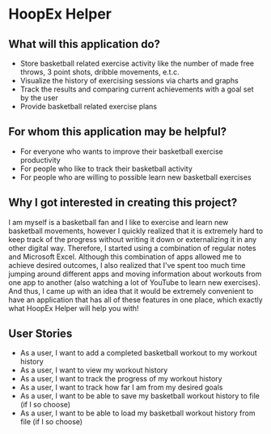 # HoopEx Helper

## What will this application do?
- Store basketball related exercise activity like the number of made free throws, 3 point shots, dribble movements, e.t.c. 
- Visualize the history of exercising sessions via charts and graphs 
- Track the results and comparing current achievements with a goal set by the user
- Provide basketball related exercise plans

## For whom this application may be helpful?
- For everyone who wants to improve their basketball exercise productivity
- For people who like to track their basketball activity
- For people who are willing to possible learn new basketball exercises 

## Why I got interested in creating this project?
I am myself is a basketball fan and I like to exercise 
and learn new basketball movements, however I 
quickly realized that it is extremely hard to 
keep track of the progress without writing it down or 
externalizing it in any other digital way. 
Therefore, I started using a combination of regular notes 
and Microsoft Excel. Although this combination of apps allowed me to 
achieve desired outcomes, I also realized that I've spent too much time
jumping around different apps and moving information about 
workouts from one app to another (also watching a lot of YouTube to learn 
new exercises). And thus, I came up with an idea that it would be extremely 
convenient to have an application that has all of these features 
in one place, which exactly what HoopEx Helper will help you with!


## User Stories
- As a user, I want to add a completed basketball workout to my workout history
- As a user, I want to view my workout history
- As a user, I want to track the progress of my workout history
- As a user, I want to track how far I am from my desired goals
- As a user, I want to be able to save my basketball workout history to file (if I so choose)
- As a user, I want to be able to load my basketball workout history from file (if I so choose)